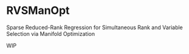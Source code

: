 # RVSManOpt
Sparse Reduced-Rank Regression for Simultaneous Rank and Variable Selection via Manifold Optimization

WIP